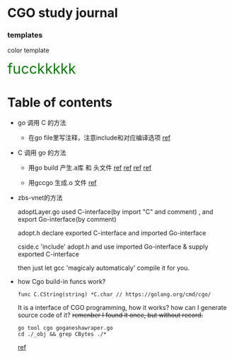 # CGO study journal

### templates

color template

<font color="green" size="6">
<a name="fuccccc"></a>
fucckkkkk
</font>

# Table of contents

* go 调用 C 的方法

    * 在go file里写注释，注意include和对应编译选项 [ref](https://github.com/draffensperger/go-interlang/tree/master/go_to_c)

* C 调用 go 的方法

    * 用go build 产生.a库 和 头文件 [ref](http://blog.ralch.com/tutorial/golang-sharing-libraries/) [ref](https://stackoverflow.com/questions/32215509/using-go-code-in-an-existing-c-project) [ref](https://github.com/draffensperger/go-interlang/tree/master/c_to_go/static_go_lib) [ref](https://github.com/draffensperger/go-interlang/tree/master/c_to_go/cxx_to_go_dyn_lib)

    * 用gccgo 生成.o 文件 [ref](https://github.com/draffensperger/go-interlang/tree/master/c_to_go/gccgo)

* zbs-vnet的方法

    adoptLayer.go used C-interface(by import "C" and comment) , and export Go-interface(by comment)

    adopt.h declare exported C-interface and imported Go-interface

    cside.c 'include' adopt.h and use imported Go-interface & supply exported C-interface

    then just let gcc 'magicaly automaticaly' compile it for you.

* how Cgo build-in funcs work?

    ```
    func C.CString(string) *C.char // https://golang.org/cmd/cgo/
    ```

    It is a interface of CGO programming, how it works? how can I generate source code of it? ~~remenber I found it once, but without record.~~
    ```
    go tool cgo goganeshawraper.go
    cd ./_obj && grep CBytes ./*
    ```
    [ref](https://tiancaiamao.gitbooks.io/go-internals/content/zh/09.1.html)